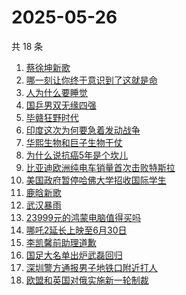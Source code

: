 # 2025-05-26

共 18 条

<!-- BEGIN -->
<!-- 最后更新时间 Mon May 26 2025 14:17:34 GMT+0800 (China Standard Time) -->

1. [蔡徐坤新歌](https://www.zhihu.com/search?q=蔡徐坤新歌)
1. [哪一刻让你终于意识到了这就是命](https://www.zhihu.com/search?q=哪一刻让你终于意识到了这就是命)
1. [人为什么要睡觉](https://www.zhihu.com/search?q=人为什么要睡觉)
1. [国乒男双无缘四强](https://www.zhihu.com/search?q=国乒男双无缘四强)
1. [毕赣狂野时代](https://www.zhihu.com/search?q=毕赣狂野时代)
1. [印度这次为何要急着发动战争](https://www.zhihu.com/search?q=印度这次为何要急着发动战争)
1. [华熙生物和巨子生物干仗](https://www.zhihu.com/search?q=华熙生物和巨子生物干仗)
1. [为什么说抗癌5年是个坎儿](https://www.zhihu.com/search?q=为什么说抗癌5年是个坎儿)
1. [比亚迪欧洲纯电车销量首次击败特斯拉](https://www.zhihu.com/search?q=比亚迪欧洲纯电车销量首次击败特斯拉)
1. [美国政府暂停哈佛大学招收国际学生](https://www.zhihu.com/search?q=美国政府暂停哈佛大学招收国际学生)
1. [鹿晗新歌](https://www.zhihu.com/search?q=鹿晗新歌)
1. [武汉暴雨](https://www.zhihu.com/search?q=武汉暴雨)
1. [23999元的鸿蒙电脑值得买吗](https://www.zhihu.com/search?q=23999元的鸿蒙电脑值得买吗)
1. [哪吒2延长上映至6月30日](https://www.zhihu.com/search?q=哪吒2延长上映至6月30日)
1. [李凯馨前助理道歉](https://www.zhihu.com/search?q=李凯馨前助理道歉)
1. [国足大名单出炉武磊回归](https://www.zhihu.com/search?q=国足大名单出炉武磊回归)
1. [深圳警方通报男子地铁口附近打人](https://www.zhihu.com/search?q=深圳警方通报男子地铁口附近打人)
1. [欧盟和英国对俄实施新一轮制裁](https://www.zhihu.com/search?q=欧盟和英国对俄实施新一轮制裁)

<!-- END -->
